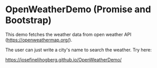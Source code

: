 # OpenWeatherDemo (Promise and Bootstrap)

This demo fetches the weather data from open weather API (https://openweathermap.org/). 

The user can just write a city's name to search the weather. Try here:

https://josefinelihogberg.github.io/OpenWeatherDemo/

